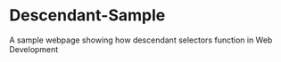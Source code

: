 # Descendant-Sample
A sample webpage showing how descendant selectors  function in Web Development 
